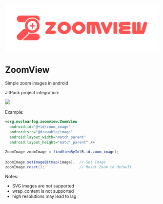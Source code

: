 <p align="center"><img src="/logo/logotype-horizontal.png"></p>

# ZoomView

Simple zoom images in android

JitPack project integration:

[![](https://jitpack.io/v/NudeDude/ZoomView.svg)](https://jitpack.io/#NudeDude/ZoomView)


Example:


```xml
<org.nuclearfog.zoomview.ZoomView
  android:id="@+id/zoom_image"
  android:src="@drawable/image"
  android:layout_width="match_parent"
  android:layout_height="match_parent" />
```


```java
ZoomImage zoomImage = findViewById(R.id.zoom_image);

zoomImage.setImageBitmap(image);  // Set Image
zoomImage.reset();                // Reset Zoom to default
```


Notes:
- SVG images are not supported
- wrap_content is not supported
- high resolutions may lead to lag
